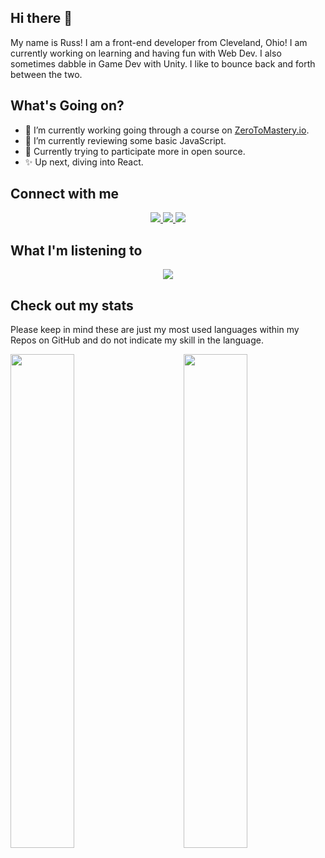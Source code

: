 ## Hi there 👋
My name is Russ! I am a front-end developer from Cleveland, Ohio!
I am currently working on learning and having fun with Web Dev. I also sometimes dabble in Game Dev with Unity. I like to bounce back and forth between the two.

## What's Going on?
- 🔭 I’m currently working going through a course on [ZeroToMastery.io](https://zerotomastery.io).
- 🌱 I’m currently reviewing some basic JavaScript.
- 📖 Currently trying to participate more in open source.
- ✨ Up next, diving into React.

## Connect with me
<p align='center'>
  <a href="http://twitter.com/russp999">
    <img src="https://img.shields.io/static/v1?label=Twitter&message=russp999&color=blue&style=for-the-badge&logo=twitter&logoColor=white" />
  </a>
  <a href="https://www.linkedin.com/in/russ-perry-22b638a8/">
    <img src="https://img.shields.io/static/v1?label=LinkedIn&message=Russ%20Perry&color=0072b1&style=for-the-badge&logo=linkedin&logoColor=white" />
  </a>
  <a href="https://russperry.dev">
    <img src="https://img.shields.io/static/v1?label=Website&message=russperry.dev&color=306844&style=for-the-badge" />
  </a>
</p>

## What I'm listening to
<p align="center">
  <a href="https://open.spotify.com/user/1227273073">
    <img src="https://novatorem-pi-six.vercel.app/api/spotify"/>
  </a>
</p>
<!-- If you are interested in adding this to this your profile, check out this repo: https://github.com/novatorem/novatorem -->

## Check out my stats
<p>Please keep in mind these are just my most used languages within my Repos on GitHub and do not indicate my skill in the language.</p>
<!-- <p align='center'><img src='https://komarev.com/ghpvc/?username=rperry99' /></p> -->
<a href='https://github.com/rperry99'>
  <img align='left' width='45%' src='https://github-readme-stats.vercel.app/api/top-langs/?username=rperry99&theme=merko&layout=compact&hide=python,powershell'>
</a>
<a href='https://github.com/rperry99'>
  <img align='right' width='45%' src='https://github-readme-stats.vercel.app/api?username=rperry99&theme=merko&show_icons=true'>
</a>

<!--
**rperry99/rperry99** is a ✨ _special_ ✨ repository because its `README.md` (this file) appears on your GitHub profile.

Here are some ideas to get you started:



- 👯 I’m looking to collaborate on ...
- 🤔 I’m looking for help with ...
- 💬 Ask me about ...
- 📫 How to reach me: ...
- 😄 Pronouns: ...
- ⚡ Fun fact: ...
-->

